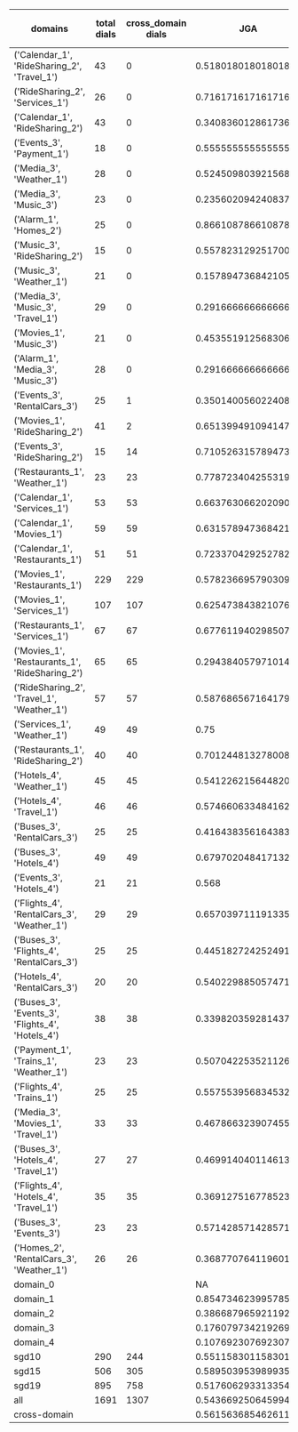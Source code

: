 | domains                                          |   total dials |   cross_domain dials | JGA                 | RSA                | TA                 | CDTA                |   total turns |   cross-domain turns |
|--------------------------------------------------|---------------|----------------------|---------------------|--------------------|--------------------|---------------------|---------------|----------------------|
| ('Calendar_1', 'RideSharing_2', 'Travel_1')      |            43 |                    0 | 0.5180180180180181  | 0.8369945200302352 | 0.7612612612612613 | NA                  |           444 |                    0 |
| ('RideSharing_2', 'Services_1')                  |            26 |                    0 | 0.7161716171617162  | 0.9225238045307252 | 0.8283828382838284 | NA                  |           303 |                    0 |
| ('Calendar_1', 'RideSharing_2')                  |            43 |                    0 | 0.3408360128617363  | 0.716365914786966  | 0.8102893890675241 | NA                  |           311 |                    0 |
| ('Events_3', 'Payment_1')                        |            18 |                    0 | 0.5555555555555556  | 0.8377616799727353 | 0.7971014492753623 | NA                  |           207 |                    0 |
| ('Media_3', 'Weather_1')                         |            28 |                    0 | 0.5245098039215687  | 0.8046621790077286 | 0.7843137254901961 | NA                  |           204 |                    0 |
| ('Media_3', 'Music_3')                           |            23 |                    0 | 0.2356020942408377  | 0.6179103484969404 | 0.6230366492146597 | NA                  |           191 |                    0 |
| ('Alarm_1', 'Homes_2')                           |            25 |                    0 | 0.8661087866108786  | 0.9616906850459481 | 0.9121338912133892 | NA                  |           239 |                    0 |
| ('Music_3', 'RideSharing_2')                     |            15 |                    0 | 0.5578231292517006  | 0.8193937858831475 | 0.7142857142857143 | NA                  |           147 |                    0 |
| ('Music_3', 'Weather_1')                         |            21 |                    0 | 0.15789473684210525 | 0.5304950638792101 | 0.5730994152046783 | NA                  |           171 |                    0 |
| ('Media_3', 'Music_3', 'Travel_1')               |            29 |                    0 | 0.2916666666666667  | 0.6819017721606275 | 0.6328125          | NA                  |           384 |                    0 |
| ('Movies_1', 'Music_3')                          |            21 |                    0 | 0.453551912568306   | 0.7786170406860061 | 0.7103825136612022 | NA                  |           183 |                    0 |
| ('Alarm_1', 'Media_3', 'Music_3')                |            28 |                    0 | 0.2916666666666667  | 0.6740948813982521 | 0.6736111111111112 | NA                  |           288 |                    0 |
| ('Events_3', 'RentalCars_3')                     |            25 |                    1 | 0.35014005602240894 | 0.8332874968169076 | 0.6750700280112045 | 0.0                 |           357 |                    1 |
| ('Movies_1', 'RideSharing_2')                    |            41 |                    2 | 0.6513994910941476  | 0.9078127666837346 | 0.8015267175572519 | 0.0                 |           393 |                    2 |
| ('Events_3', 'RideSharing_2')                    |            15 |                   14 | 0.7105263157894737  | 0.9130654260862592 | 0.8157894736842105 | 0.0                 |           152 |                   14 |
| ('Restaurants_1', 'Weather_1')                   |            23 |                   23 | 0.7787234042553192  | 0.9476224392891058 | 0.8808510638297873 | 0.8076923076923077  |           235 |                   26 |
| ('Calendar_1', 'Services_1')                     |            53 |                   53 | 0.6637630662020906  | 0.8975931475931478 | 0.8275261324041812 | 0.3384615384615385  |           574 |                   65 |
| ('Calendar_1', 'Movies_1')                       |            59 |                   59 | 0.631578947368421   | 0.9149877076129395 | 0.8157894736842105 | 0.15584415584415584 |           570 |                   77 |
| ('Calendar_1', 'Restaurants_1')                  |            51 |                   51 | 0.7233704292527822  | 0.9478801968700953 | 0.8791732909379968 | 0.6527777777777778  |           629 |                   72 |
| ('Movies_1', 'Restaurants_1')                    |           229 |                  229 | 0.5782366957903098  | 0.8948772301695074 | 0.7966640190627482 | 0.35737704918032787 |          2518 |                  305 |
| ('Movies_1', 'Services_1')                       |           107 |                  107 | 0.6254738438210766  | 0.9125933927404529 | 0.8127369219105383 | 0.3691588785046729  |          1319 |                  214 |
| ('Restaurants_1', 'Services_1')                  |            67 |                   67 | 0.6776119402985075  | 0.9262530308054996 | 0.8298507462686567 | 0.4485294117647059  |          1005 |                  136 |
| ('Movies_1', 'Restaurants_1', 'RideSharing_2')   |            65 |                   65 | 0.29438405797101447 | 0.8196119266139014 | 0.6730072463768116 | 0.14646464646464646 |          1104 |                  198 |
| ('RideSharing_2', 'Travel_1', 'Weather_1')       |            57 |                   57 | 0.5876865671641791  | 0.9029682840878278 | 0.792910447761194  | 0.8245614035087719  |           536 |                   57 |
| ('Services_1', 'Weather_1')                      |            49 |                   49 | 0.75                | 0.9354767493852001 | 0.8893805309734514 | 0.6842105263157895  |           452 |                   95 |
| ('Restaurants_1', 'RideSharing_2')               |            40 |                   40 | 0.7012448132780082  | 0.9368490166442754 | 0.8506224066390041 | 0.225               |           482 |                   40 |
| ('Hotels_4', 'Weather_1')                        |            45 |                   45 | 0.5412262156448203  | 0.8505577136157495 | 0.8329809725158562 | 0.34                |           473 |                   50 |
| ('Hotels_4', 'Travel_1')                         |            46 |                   46 | 0.5746606334841629  | 0.877578322793634  | 0.8642533936651584 | 0.5319148936170213  |           442 |                   47 |
| ('Buses_3', 'RentalCars_3')                      |            25 |                   25 | 0.41643835616438357 | 0.8571279414451387 | 0.7671232876712328 | 0.6976744186046512  |           365 |                   43 |
| ('Buses_3', 'Hotels_4')                          |            49 |                   49 | 0.6797020484171322  | 0.8930007086022351 | 0.88268156424581   | 0.896551724137931   |           537 |                   58 |
| ('Events_3', 'Hotels_4')                         |            21 |                   21 | 0.568               | 0.8599068415244885 | 0.776              | 0.4166666666666667  |           250 |                   24 |
| ('Flights_4', 'RentalCars_3', 'Weather_1')       |            29 |                   29 | 0.6570397111913358  | 0.9302141792031495 | 0.8339350180505415 | 0.7076923076923077  |           277 |                   65 |
| ('Buses_3', 'Flights_4', 'RentalCars_3')         |            25 |                   25 | 0.44518272425249167 | 0.8485902843952647 | 0.654485049833887  | 0.2413793103448276  |           301 |                   58 |
| ('Hotels_4', 'RentalCars_3')                     |            20 |                   20 | 0.5402298850574713  | 0.8900989684122216 | 0.842911877394636  | 0.3333333333333333  |           261 |                   21 |
| ('Buses_3', 'Events_3', 'Flights_4', 'Hotels_4') |            38 |                   38 | 0.3398203592814371  | 0.8148798339971094 | 0.7245508982035929 | 0.45806451612903226 |           668 |                  155 |
| ('Payment_1', 'Trains_1', 'Weather_1')           |            23 |                   23 | 0.5070422535211268  | 0.8422763680439118 | 0.8309859154929577 | 0.25925925925925924 |           355 |                   27 |
| ('Flights_4', 'Trains_1')                        |            25 |                   25 | 0.5575539568345323  | 0.9107079354270364 | 0.762589928057554  | 0.44                |           278 |                   25 |
| ('Media_3', 'Movies_1', 'Travel_1')              |            33 |                   33 | 0.46786632390745503 | 0.8601069415759443 | 0.8251928020565553 | 0.8108108108108109  |           389 |                   37 |
| ('Buses_3', 'Hotels_4', 'Travel_1')              |            27 |                   27 | 0.4699140401146132  | 0.8599301909963682 | 0.8452722063037249 | 0.6379310344827587  |           349 |                   58 |
| ('Flights_4', 'Hotels_4', 'Travel_1')            |            35 |                   35 | 0.3691275167785235  | 0.795177168366421  | 0.697986577181208  | 0.27848101265822783 |           447 |                   79 |
| ('Buses_3', 'Events_3')                          |            23 |                   23 | 0.5714285714285714  | 0.8891706397658778 | 0.8146718146718147 | 0.28                |           259 |                   25 |
| ('Homes_2', 'RentalCars_3', 'Weather_1')         |            26 |                   26 | 0.3687707641196013  | 0.7960554353054347 | 0.6411960132890365 | 0.5                 |           301 |                   36 |
| domain_0                                         |               |                      | NA                  | NA                 | NA                 | NA                  |             0 |                    0 |
| domain_1                                         |               |                      | 0.8547346239957856  | 0.9359956272618928 | 0.9070196233372844 | NA                  |          7593 |                    0 |
| domain_2                                         |               |                      | 0.38668796592119276 | 0.8369806361349663 | 0.7197018104366347 | 0.4356492027334852  |          9390 |                 1756 |
| domain_3                                         |               |                      | 0.1760797342192691  | 0.7859666563226925 | 0.6630280018984338 | 0.328719723183391   |          2107 |                  289 |
| domain_4                                         |               |                      | 0.1076923076923077  | 0.7924798511695299 | 0.7615384615384615 | 0.6923076923076923  |           260 |                   65 |
| sgd10                                            |           290 |                  244 | 0.5511583011583011  | 0.8599955811107318 | 0.8095238095238095 | 0.45244956772334294 |          3108 |                  347 |
| sgd15                                            |           506 |                  305 | 0.5895039539899353  | 0.8642401283783175 | 0.7969086987778576 | 0.5048780487804878  |          5564 |                  410 |
| sgd19                                            |           895 |                  758 | 0.5176062933133546  | 0.8699757952672164 | 0.7763626147218581 | 0.3998521803399852  |         10678 |                 1353 |
| all                                              |          1691 |                 1307 | 0.5436692506459948  | 0.8667310813227893 | 0.7875968992248062 | 0.42890995260663506 |         19350 |                 2110 |
| cross-domain                                     |               |                      | 0.5615636854626117  | 0.8849721855984536 | 0.7988812447759275 | 0.42890995260663506 |         15553 |                 2110 |
